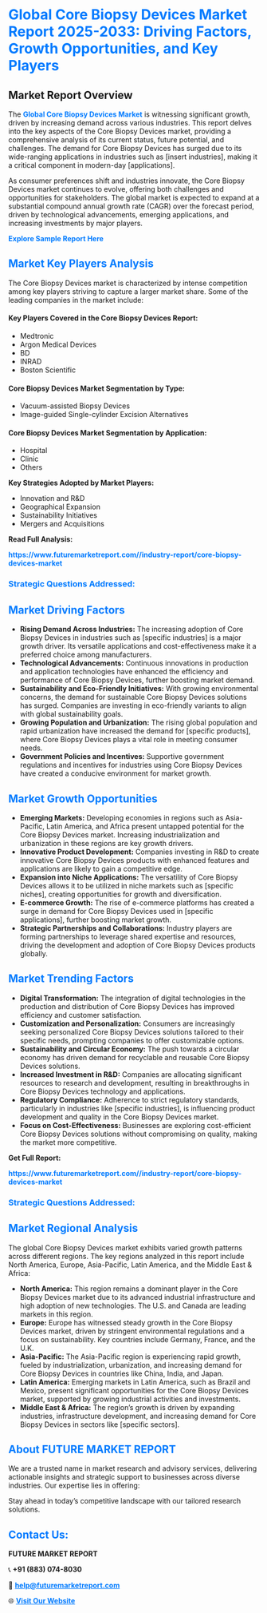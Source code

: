 <h1 style="color: #007BFF;">Global Core Biopsy Devices Market Report 2025-2033: Driving Factors, Growth Opportunities, and Key Players</h1>

<section id="overview">
<h2>Market Report Overview</h2>
<p>The <a href="https://www.futuremarketreport.com//industry-report/core-biopsy-devices-market" style="color: #007BFF; text-decoration: none;"><strong>Global Core Biopsy Devices Market</strong></a> is witnessing significant growth, driven by increasing demand across various industries. This report delves into the key aspects of the Core Biopsy Devices market, providing a comprehensive analysis of its current status, future potential, and challenges. The demand for Core Biopsy Devices has surged due to its wide-ranging applications in industries such as [insert industries], making it a critical component in modern-day [applications].</p>
<p>As consumer preferences shift and industries innovate, the Core Biopsy Devices market continues to evolve, offering both challenges and opportunities for stakeholders. The global market is expected to expand at a substantial compound annual growth rate (CAGR) over the forecast period, driven by technological advancements, emerging applications, and increasing investments by major players.</p>
</section>

<section id="overview">
<p><a href="https://www.futuremarketreport.com//request-sample/reportId=78644" style="color: #007BFF; text-decoration: none;"><strong>Explore Sample Report Here</strong></a></p>
</section>

<section id="key-players">
<h2 style="color: #007BFF;">Market Key Players Analysis</h2>
<p>The Core Biopsy Devices market is characterized by intense competition among key players striving to capture a larger market share. Some of the leading companies in the market include:</p>
<h4>Key Players Covered in the Core Biopsy Devices Report:</h4>
<ul><li>Medtronic</li><li>Argon Medical Devices</li><li>BD</li><li>INRAD</li><li>Boston Scientific</li></ul>
<h4>Core Biopsy Devices Market Segmentation by Type:</h4>
<ul><li>Vacuum-assisted Biopsy Devices</li><li>Image-guided Single-cylinder Excision Alternatives</li></ul>

<h4>Core Biopsy Devices Market Segmentation by Application:</h4>
<ul><li>Hospital</li><li>Clinic</li><li>Others</li></ul>
<p><strong>Key Strategies Adopted by Market Players:</strong></p>
<ul>
<li>Innovation and R&D</li>
<li>Geographical Expansion</li>
<li>Sustainability Initiatives</li>
<li>Mergers and Acquisitions</li>
</ul>
</section>

<section>
<p><strong>Read Full Analysis: </strong></p><a href="https://www.futuremarketreport.com//industry-report/core-biopsy-devices-market" style="color: #007BFF; text-decoration: none;"><strong>https://www.futuremarketreport.com//industry-report/core-biopsy-devices-market</strong></a>
<h3 style="color: #007BFF;">Strategic Questions Addressed:</h3>
</section>

<section id="driving-factors">
<h2 style="color: #007BFF;">Market Driving Factors</h2>
<ul>
<li><strong>Rising Demand Across Industries:</strong> The increasing adoption of Core Biopsy Devices in industries such as [specific industries] is a major growth driver. Its versatile applications and cost-effectiveness make it a preferred choice among manufacturers.</li>
<li><strong>Technological Advancements:</strong> Continuous innovations in production and application technologies have enhanced the efficiency and performance of Core Biopsy Devices, further boosting market demand.</li>
<li><strong>Sustainability and Eco-Friendly Initiatives:</strong> With growing environmental concerns, the demand for sustainable Core Biopsy Devices solutions has surged. Companies are investing in eco-friendly variants to align with global sustainability goals.</li>
<li><strong>Growing Population and Urbanization:</strong> The rising global population and rapid urbanization have increased the demand for [specific products], where Core Biopsy Devices plays a vital role in meeting consumer needs.</li>
<li><strong>Government Policies and Incentives:</strong> Supportive government regulations and incentives for industries using Core Biopsy Devices have created a conducive environment for market growth.</li>
</ul>
</section>

<section id="growth-opportunities">
<h2 style="color: #007BFF;">Market Growth Opportunities</h2>
<ul>
<li><strong>Emerging Markets:</strong> Developing economies in regions such as Asia-Pacific, Latin America, and Africa present untapped potential for the Core Biopsy Devices market. Increasing industrialization and urbanization in these regions are key growth drivers.</li>
<li><strong>Innovative Product Development:</strong> Companies investing in R&D to create innovative Core Biopsy Devices products with enhanced features and applications are likely to gain a competitive edge.</li>
<li><strong>Expansion into Niche Applications:</strong> The versatility of Core Biopsy Devices allows it to be utilized in niche markets such as [specific niches], creating opportunities for growth and diversification.</li>
<li><strong>E-commerce Growth:</strong> The rise of e-commerce platforms has created a surge in demand for Core Biopsy Devices used in [specific applications], further boosting market growth.</li>
<li><strong>Strategic Partnerships and Collaborations:</strong> Industry players are forming partnerships to leverage shared expertise and resources, driving the development and adoption of Core Biopsy Devices products globally.</li>
</ul>
</section>

<section id="trending-factors">
<h2 style="color: #007BFF;">Market Trending Factors</h2>
<ul>
<li><strong>Digital Transformation:</strong> The integration of digital technologies in the production and distribution of Core Biopsy Devices has improved efficiency and customer satisfaction.</li>
<li><strong>Customization and Personalization:</strong> Consumers are increasingly seeking personalized Core Biopsy Devices solutions tailored to their specific needs, prompting companies to offer customizable options.</li>
<li><strong>Sustainability and Circular Economy:</strong> The push towards a circular economy has driven demand for recyclable and reusable Core Biopsy Devices solutions.</li>
<li><strong>Increased Investment in R&D:</strong> Companies are allocating significant resources to research and development, resulting in breakthroughs in Core Biopsy Devices technology and applications.</li>
<li><strong>Regulatory Compliance:</strong> Adherence to strict regulatory standards, particularly in industries like [specific industries], is influencing product development and quality in the Core Biopsy Devices market.</li>
<li><strong>Focus on Cost-Effectiveness:</strong> Businesses are exploring cost-efficient Core Biopsy Devices solutions without compromising on quality, making the market more competitive.</li>
</ul>
</section>

<section>
<p><strong>Get Full Report: </strong></p><a href="https://www.futuremarketreport.com//industry-report/core-biopsy-devices-market" style="color: #007BFF; text-decoration: none;"><strong>https://www.futuremarketreport.com//industry-report/core-biopsy-devices-market</strong></a>
<h3 style="color: #007BFF;">Strategic Questions Addressed:</h3>
</section>


<section id="regional-analysis">
<h2 style="color: #007BFF;">Market Regional Analysis</h2>
<p>The global Core Biopsy Devices market exhibits varied growth patterns across different regions. The key regions analyzed in this report include North America, Europe, Asia-Pacific, Latin America, and the Middle East & Africa:</p>
<ul>
<li><strong>North America:</strong> This region remains a dominant player in the Core Biopsy Devices market due to its advanced industrial infrastructure and high adoption of new technologies. The U.S. and Canada are leading markets in this region.</li>
<li><strong>Europe:</strong> Europe has witnessed steady growth in the Core Biopsy Devices market, driven by stringent environmental regulations and a focus on sustainability. Key countries include Germany, France, and the U.K.</li>
<li><strong>Asia-Pacific:</strong> The Asia-Pacific region is experiencing rapid growth, fueled by industrialization, urbanization, and increasing demand for Core Biopsy Devices in countries like China, India, and Japan.</li>
<li><strong>Latin America:</strong> Emerging markets in Latin America, such as Brazil and Mexico, present significant opportunities for the Core Biopsy Devices market, supported by growing industrial activities and investments.</li>
<li><strong>Middle East & Africa:</strong> The region’s growth is driven by expanding industries, infrastructure development, and increasing demand for Core Biopsy Devices in sectors like [specific sectors].</li>
</ul>
</section>

<footer>
<h2 style="color: #007BFF;">About FUTURE MARKET REPORT</h2>
<p>We are a trusted name in market research and advisory services, delivering actionable insights and strategic support to businesses across diverse industries. Our expertise lies in offering:</p>

<p>Stay ahead in today’s competitive landscape with our tailored research solutions.</p>

<h2 style="color: #007BFF;">Contact Us:</h2>
<p><strong>FUTURE MARKET REPORT</strong></p>
<p>📞 <strong>+91 (883) 074-8030</strong></p>
<p>📧 <strong><a href="mailto:help@futuremarketreport.com" style="color: #007BFF;">help@futuremarketreport.com</a></strong></p>
<p>🌐 <strong><a href="https://www.futuremarketreport.com/" style="color: #007BFF;">Visit Our Website</a></strong></p>
</footer>